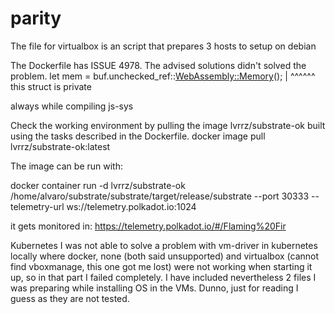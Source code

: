 # parity
The file for virtualbox is an script that prepares 3 hosts to setup on debian

The Dockerfile has ISSUE 4978. The advised solutions didn't solved the problem.
let mem = buf.unchecked_ref::<WebAssembly::Memory>();
     |                                                            ^^^^^^ this struct is private
     
always while compiling js-sys

Check the working environment by pulling the image lvrrz/substrate-ok built using the tasks described in the Dockerfile.
docker image pull lvrrz/substrate-ok:latest

The image can be run with:

docker container run -d lvrrz/substrate-ok /home/alvaro/substrate/substrate/target/release/substrate --port 30333  --telemetry-url ws://telemetry.polkadot.io:1024

it gets monitored in: 
https://telemetry.polkadot.io/#/Flaming%20Fir

Kubernetes
I was not able to solve a problem with vm-driver in kubernetes locally where docker, none (both said unsupported) and virtualbox (cannot find vboxmanage, this one got me lost) were not working when starting it up, so in that part I failed completely.
I have included nevertheless 2 files I was preparing while installing OS in the VMs. Dunno, just for reading I guess as  they are not tested.

